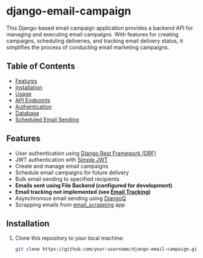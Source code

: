 # django-email-campaign

This Django-based email campaign application provides a backend API for managing and executing email campaigns. With features for creating campaigns, scheduling deliveries, and tracking email delivery status, it simplifies the process of conducting email marketing campaigns.

## Table of Contents

* [Features](#features)
* [Installation](#installation)
* [Usage](#usage)
* [API Endpoints](#api-endpoints)
* [Authentication](#authentication)
* [Database](#database)
* [Scheduled Email Sending](#scheduled-email-sending)

## Features

- User authentication using [Django Rest Framework (DRF)](https://www.django-rest-framework.org/)
- JWT authentication with [Simple JWT](https://django-rest-framework-simplejwt.readthedocs.io/)
- Create and manage email campaigns
- Schedule email campaigns for future delivery
- Bulk email sending to specified recipients
- **Emails sent using File Backend (configured for development)**
- **Email tracking not implemented (see [Email Tracking](#email-tracking))**
- Asynchronous email sending using [DjangoQ](https://django-q.readthedocs.io/)
- Scrapping emails from [email_scrapping](https://github.com/your-username/email_scrapping) app

## Installation

1. Clone this repository to your local machine:

   ```bash
   git clone https://github.com/your-username/django-email-campaign.git
   
